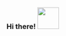 ### Hi there! <img src="https://raw.githubusercontent.com/MartinHeinz/MartinHeinz/master/wave.gif" width="50px">
